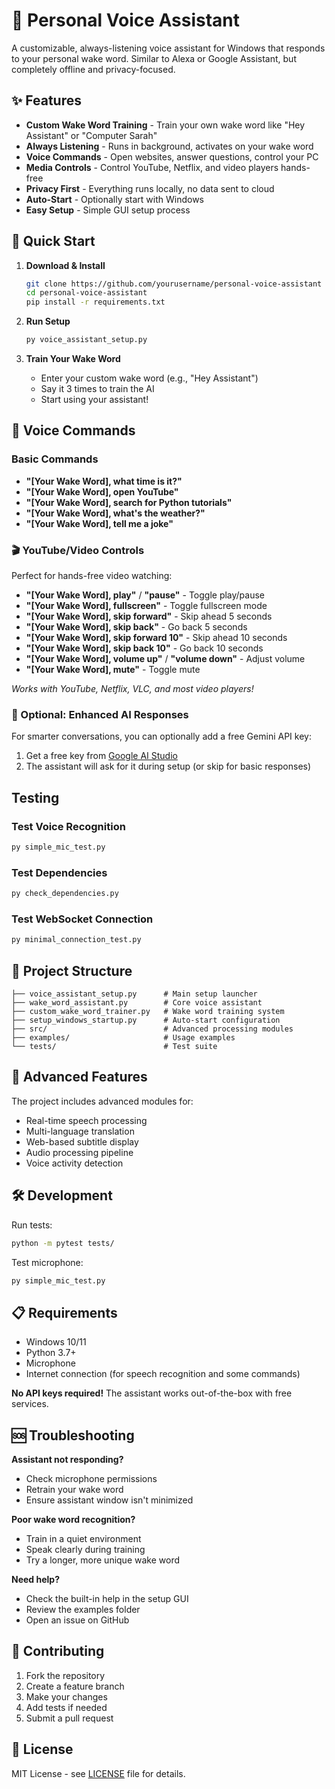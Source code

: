 # 🎤 Personal Voice Assistant

A customizable, always-listening voice assistant for Windows that responds to your personal wake word. Similar to Alexa or Google Assistant, but completely offline and privacy-focused.

## ✨ Features

- **Custom Wake Word Training** - Train your own wake word like "Hey Assistant" or "Computer Sarah"
- **Always Listening** - Runs in background, activates on your wake word
- **Voice Commands** - Open websites, answer questions, control your PC
- **Media Controls** - Control YouTube, Netflix, and video players hands-free
- **Privacy First** - Everything runs locally, no data sent to cloud
- **Auto-Start** - Optionally start with Windows
- **Easy Setup** - Simple GUI setup process

## 🚀 Quick Start

1. **Download & Install**
   ```bash
   git clone https://github.com/yourusername/personal-voice-assistant
   cd personal-voice-assistant
   pip install -r requirements.txt
   ```

2. **Run Setup**
   ```bash
   py voice_assistant_setup.py
   ```

3. **Train Your Wake Word**
   - Enter your custom wake word (e.g., "Hey Assistant")
   - Say it 3 times to train the AI
   - Start using your assistant!

## 🎯 Voice Commands

### Basic Commands
- **"[Your Wake Word], what time is it?"**
- **"[Your Wake Word], open YouTube"**
- **"[Your Wake Word], search for Python tutorials"**
- **"[Your Wake Word], what's the weather?"**
- **"[Your Wake Word], tell me a joke"**

### 🎬 YouTube/Video Controls
Perfect for hands-free video watching:
- **"[Your Wake Word], play"** / **"pause"** - Toggle play/pause
- **"[Your Wake Word], fullscreen"** - Toggle fullscreen mode
- **"[Your Wake Word], skip forward"** - Skip ahead 5 seconds
- **"[Your Wake Word], skip back"** - Go back 5 seconds
- **"[Your Wake Word], skip forward 10"** - Skip ahead 10 seconds
- **"[Your Wake Word], skip back 10"** - Go back 10 seconds
- **"[Your Wake Word], volume up"** / **"volume down"** - Adjust volume
- **"[Your Wake Word], mute"** - Toggle mute

*Works with YouTube, Netflix, VLC, and most video players!*

### 🔧 Optional: Enhanced AI Responses

For smarter conversations, you can optionally add a free Gemini API key:
1. Get a free key from [Google AI Studio](https://makersuite.google.com/app/apikey)
2. The assistant will ask for it during setup (or skip for basic responses)

##  Testing

### Test Voice Recognition
```bash
py simple_mic_test.py
```

### Test Dependencies
```bash
py check_dependencies.py
```

### Test WebSocket Connection
```bash
py minimal_connection_test.py
```

## 📁 Project Structure

```
├── voice_assistant_setup.py      # Main setup launcher
├── wake_word_assistant.py        # Core voice assistant
├── custom_wake_word_trainer.py   # Wake word training system
├── setup_windows_startup.py      # Auto-start configuration
├── src/                          # Advanced processing modules
├── examples/                     # Usage examples
└── tests/                        # Test suite
```

## 🔧 Advanced Features

The project includes advanced modules for:
- Real-time speech processing
- Multi-language translation
- Web-based subtitle display
- Audio processing pipeline
- Voice activity detection

## 🛠️ Development

Run tests:
```bash
python -m pytest tests/
```

Test microphone:
```bash
py simple_mic_test.py
```

## 📋 Requirements

- Windows 10/11
- Python 3.7+
- Microphone
- Internet connection (for speech recognition and some commands)

**No API keys required!** The assistant works out-of-the-box with free services.

## 🆘 Troubleshooting

**Assistant not responding?**
- Check microphone permissions
- Retrain your wake word
- Ensure assistant window isn't minimized

**Poor wake word recognition?**
- Train in a quiet environment
- Speak clearly during training
- Try a longer, more unique wake word

**Need help?**
- Check the built-in help in the setup GUI
- Review the examples folder
- Open an issue on GitHub

## 🤝 Contributing

1. Fork the repository
2. Create a feature branch
3. Make your changes
4. Add tests if needed
5. Submit a pull request

## 📄 License

MIT License - see [LICENSE](LICENSE) file for details.
